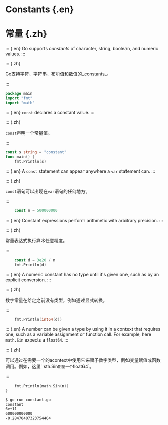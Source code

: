 
# Constants {.en}


# 常量 {.zh}


::: {.en}
Go supports _constants_ of character, string, boolean,
and numeric values.
:::

::: {.zh}

Go支持字符，字符串，布尔值和数值的_constants_。

:::


```go
package main
import "fmt"
import "math"
```


::: {.en}
`const` declares a constant value.
:::

::: {.zh}

`const`声明一个常量值。

:::


```go
const s string = "constant"
func main() {
	fmt.Println(s)
```


::: {.en}
A `const` statement can appear anywhere a `var`
statement can.
:::

::: {.zh}

`const`语句可以出现在`var`语句的任何地方。

:::


```go
	const n = 500000000
```


::: {.en}
Constant expressions perform arithmetic with
arbitrary precision.
:::

::: {.zh}

常量表达式执行算术任意精度。

:::


```go
	const d = 3e20 / n
	fmt.Println(d)
```


::: {.en}
A numeric constant has no type until it's given
one, such as by an explicit conversion.
:::

::: {.zh}

数字常量在给定之前没有类型，例如通过显式转换。

:::


```go
	fmt.Println(int64(d))
```


::: {.en}
A number can be given a type by using it in a
context that requires one, such as a variable
assignment or function call. For example, here
`math.Sin` expects a `float64`.
:::

::: {.zh}

可以通过在需要一个的acontext中使用它来赋予数字类型，例如变量赋值或函数调用。例如，这里``sth.Sin`期望一个`float64`。

:::


```go
	fmt.Println(math.Sin(n))
}
```


```sh
$ go run constant.go 
constant
6e+11
600000000000
-0.28470407323754404
```


